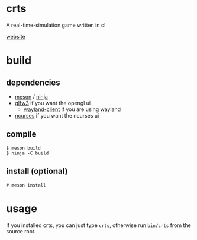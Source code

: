 # crts

A real-time-simulation game written in c!

[website](https://mochiro.moe/crts)

# build

## dependencies

+ [meson](https://mesonbuild.com/Getting-meson.html) / [ninja](https://ninja-build.org/)
+ [glfw3](https://www.glfw.org/) if you want the opengl ui
  - [wayland-client](https://wayland.freedesktop.org/) if you are using wayland
+ [ncurses](https://invisible-island.net/ncurses/) if you want the ncurses ui

## compile

```
$ meson build
$ ninja -C build
```

## install (optional)

```
# meson install
```

# usage

If you installed crts, you can just type `crts`, otherwise run `bin/crts` from
the source root.
